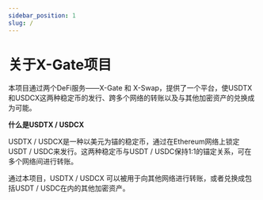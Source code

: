 ```yaml
---
sidebar_position: 1
slug: /
---
```


# 关于X-Gate项目

本项目通过两个DeFi服务——X-Gate 和 X-Swap，提供了一个平台，使USDTX和USDCX这两种稳定币的发行、跨多个网络的转账以及与其他加密资产的兑换成为可能。

**什么是USDTX / USDCX**

USDTX / USDCX是一种以美元为锚的稳定币，通过在Ethereum网络上锁定USDT / USDC来发行。这两种稳定币与USDT / USDC保持1:1的锚定关系，可在多个网络间进行转账。

通过本项目，USDTX / USDCX 可以被用于向其他网络进行转账，或者兑换成包括USDT / USDC在内的其他加密资产。